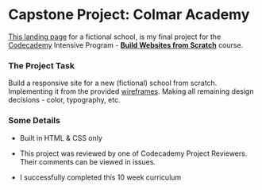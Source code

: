 # Capstone Project: Colmar Academy 

[This landing page][1] for a fictional school, is my final project for the [Codecademy][1] Intensive Program - [**Build Websites from Scratch**][2] course. 

### The Project Task 

Build a responsive site for a new (fictional) school from scratch. Implementing it from the provided [wireframes][4]. Making all remaining design decisions - color, typography, etc. 

### Some Details

* Built in HTML & CSS only 

* This project was reviewed by one of Codecademy Project Reviewers. Their    comments can be viewed in issues.

* I successfully completed this 10 week curriculum 

[1]: https://nabrus.github.io/colmar-academy  "Colmar Academy"
[2]: https://www.codecademy.com  "codecademy"
[3]: https://www.codecademy.com/pro/intensive/build-websites-from-scratch/ "Intensive course"
[4]: resources/colmar-academy-spec.pdf "wireframes"
